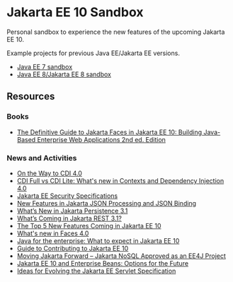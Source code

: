# Jakarta EE 10 Sandbox
Personal sandbox to experience the new features of the upcoming Jakarta EE 10.

Example projects for previous Java EE/Jakarta EE versions.
* [Java EE 7 sandbox](https://github.com/hantsy/ee7-sandbox)
* [Java EE 8/Jakarta EE 8 sandbox](https://github.com/hantsy/ee8-sandbox)

## Resources

### Books

* [The Definitive Guide to Jakarta Faces in Jakarta EE 10: Building Java-Based Enterprise Web Applications 2nd ed. Edition ](https://www.amazon.com/Definitive-Guide-Jakarta-Faces-Applications/dp/1484273095)

### News and Activities

* [On the Way to CDI 4.0](https://eclipse-ee4j.github.io/cdi/2021/10/25/way-to-cdi4.html)
* [CDI Full vs CDI Lite: What's new in Contexts and Dependency Injection 4.0](https://www.theserverside.com/blog/Coffee-Talk-Java-News-Stories-and-Opinions/CDI-Full-vs-CDI-Lite-What-changed-in-Contexts-and-Dependency-Injection-40)
* [Jakarta EE Security Specifications](https://newsroom.eclipse.org/eclipse-newsletter/2022/march/jakarta-ee-security-specifications)
* [New Features in Jakarta JSON Processing and JSON Binding](https://jaxenter.com/jakarta-json-processing-177030.html)
* [What’s New in Jakarta Persistence 3.1 ](https://newsroom.eclipse.org/eclipse-newsletter/2022/march/what%E2%80%99s-new-jakarta-persistence-31)
* [What’s Coming in Jakarta REST 3.1? ](https://dev.to/andymc12/what-s-coming-in-jakarta-rest-3-1-ole)
* [The Top 5 New Features Coming in Jakarta EE 10](https://newsroom.eclipse.org/eclipse-newsletter/2022/april/top-5-new-features-coming-jakarta-ee-10)
* [What's new in Faces 4.0](https://balusc.omnifaces.org/2021/11/whats-new-in-faces-40.html)
* [Java for the enterprise: What to expect in Jakarta EE 10](https://blogs.oracle.com/javamagazine/java-jakartaee-cdi-ejb-jsf-tijms)
* [Guide to Contributing to Jakarta EE 10](https://jakartaee-ambassadors.io/guide-to-contributing-to-jakarta-ee-10/)
* [Moving Jakarta Forward – Jakarta NoSQL Approved as an EE4J Project](https://jakartaee-ambassadors.io/2019/07/17/moving-jakarta-forward-jakarta-nosql-approved-as-an-ee4j-project/)
* [Jakarta EE 10 and Enterprise Beans: Options for the Future](https://newsroom.eclipse.org/eclipse-newsletter/2021/may/jakarta-ee-10-and-enterprise-beans-options-future)
* [Ideas for Evolving the Jakarta EE Servlet Specification](https://newsroom.eclipse.org/eclipse-newsletter/2021/may/ideas-evolving-jakarta-ee-servlet-specification)
